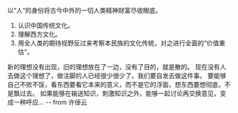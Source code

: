 以“人”的身份将古今中外的一切人类精神财富尽收眼底。
1. 认识中国传统文化。
2. 理解西方文化。
3. 用全人类的期待视野反过来考察本民族的文化传统，对之进行全面的“价值重估”。

新的理想没有出现，旧的理想放在了一边，没有了目的，就是散的。
现在没有人去做这个理想了，做注脚的人已经很少很少了，我们要自发去做这件事。
要能够自己不败不馁，看东西要看它本来的意义，而不是它的浮面，想东西要想彻底，不是飘过去。
如果能够在输送知识，刺激知识之外，能够一起讨论再交换意见，变成一种呼应... -- from 许倬云

